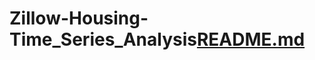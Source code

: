 # Zillow-Housing-Time_Series_Analysis[README.md](https://github.com/trabbitt90/Zillow-Housing-Time_Series_Analysis/files/10745376/README.md)
